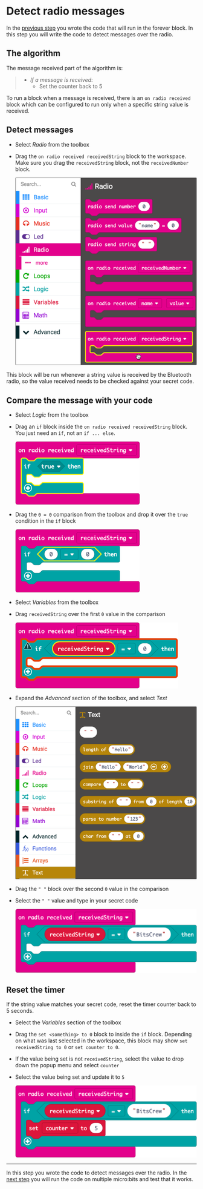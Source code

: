 # Detect radio messages

In the [previous step](./ForeverCode.md) you wrote the code that will run in the forever block. In this step you will write the code to detect messages over the radio.

## The algorithm

The message received part of the algorithm is:

> * *If a message is received*:
>   * Set the counter back to 5

To run a block when a message is received, there is an `on radio received` block which can be configured to run only when a specific string value is received.

## Detect messages

* Select *Radio* from the toolbox

* Drag the `on radio received receivedString` block to the workspace. Make sure you drag the `receivedString` block, not the `receivedNumber` block.

  ![The on radio received receivedString block in the toolbox](../Images/RadioReceivedStringToolbox.png)

This block will be run whenever a string value is received by the Bluetooth radio, so the value received needs to be checked against your secret code.

## Compare the message with your code

* Select *Logic* from the toolbox

* Drag an `if` block inside the `on radio received receivedString` block. You just need an `if`, not an `if ... else`.
  
  ![An if block inside the on radio received block](../Images/RadioReceivedif.png)

* Drag the `0 = 0` comparison from the toolbox and drop it over the `true` condition in the `if` block
  
  ![Adding a comparison to the if block](../Images/RadioReceivedifCondition.png)

* Select *Variables* from the toolbox

* Drag `receivedString` over the first `0` value in the comparison
  
  ![Adding the receivedString to the comparison](../Images/RadioReceivedifConditionWithString.png)

* Expand the *Advanced* section of the toolbox, and select *Text*

  ![The text items in the toolbox](../Images/TextItems.png)

* Drag the `" "` block over the second `0` value in the comparison

* Select the `" "` value and type in your secret code
  
  ![Setting the secret code in the comparison](../Images/RadioReceivedWithIf.png)

## Reset the timer

If the string value matches your secret code, reset the timer counter back to 5 seconds.

* Select the *Variables* section of the toolbox

* Drag the `set <something> to 0` block to inside the `if` block. Depending on what was last selected in the workspace, this block may show `set receivedString to 0` or `set counter to 0`.

* If the value being set is not `receivedString`, select the value to drop down the popup menu and select `counter`

* Select the value being set and update it to `5`

  ![Setting the value of the counter to 5 inside the if block](../Images/RadioReceivedWithIfAndSet.png)

<hr/>

In this step you wrote the code to detect messages over the radio. In the [next step](./RunTheCode.md) you will run the code on multiple micro:bits and test that it works.